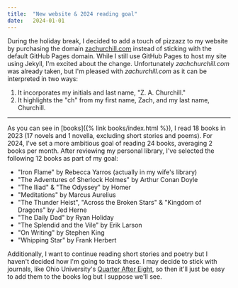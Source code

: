 ```yaml
---
title:  "New website & 2024 reading goal"
date:   2024-01-01
---
```


During the holiday break,
I decided to add a touch of pizzazz to my website by purchasing the domain
[zachurchill.com](https://www.zachurchill.com)
instead of sticking with the default GitHub Pages domain.
While I still use GitHub Pages to host my site using Jekyll,
I'm excited about the change.
Unfortunately *zachchurchill.com* was already taken,
but I'm pleased with *zachurchill.com* as it can be interpreted in two ways:
1. It incorporates my initials and last name, "Z. A. Churchill."
2. It highlights the "ch" from my first name, Zach, and my last name, Churchill.

---

As you can see in
[books]({% link books/index.html %}),
I read 18 books in 2023
(17 novels and 1 novella, excluding short stories and poems).
For 2024,
I've set a more ambitious goal of reading 24 books,
averaging 2 books per month.
After reviewing my personal library,
I've selected the following 12 books as part of my goal:
- "Iron Flame" by Rebecca Yarros (actually in my wife's library)
- "The Adventures of Sherlock Holmes" by Arthur Conan Doyle
- "The Iliad" & "The Odyssey" by Homer
- "Meditations" by Marcus Aurelius
- "The Thunder Heist", "Across the Broken Stars" & "Kingdom of Dragons" by Jed Herne
- "The Daily Dad" by Ryan Holiday
- "The Splendid and the Vile" by Erik Larson
- "On Writing" by Stephen King
- "Whipping Star" by Frank Herbert

Additionally,
I want to continue reading short stories and poetry but I haven't decided how I'm going to track these.
I may decide to stick with journals,
like Ohio University's
[Quarter After Eight](https://www.ohio.edu/cas/quarter-after-eight/quarter-after-eight),
so then it'll just be easy to add them to the books log but I suppose we'll see.

